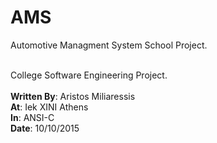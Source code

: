 # AMS

<p>Automotive Managment System School Project.</p>
<br/>
College Software Engineering Project.<br/>
<br/>
<b>Written By</b>:    Aristos Miliaressis<br/>
        <b>At</b>:    Iek XINI Athens<br/>
        <b>In</b>:    ANSI-C<br/>
      <b>Date</b>:    10/10/2015<br/>
